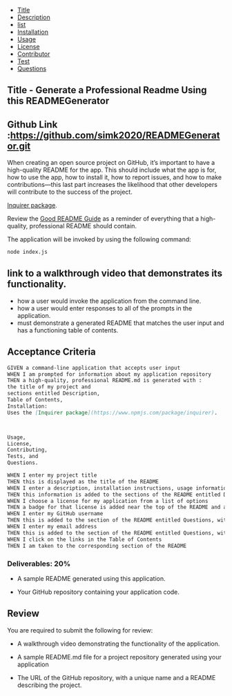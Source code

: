 
* [Title](#title)
* [Description](#Description)
* [list](#list)
* [Installation](#installation)
* [Usage](#usage)
* [License](#license)
* [Contributor](#contributor)
* [Test](#test)
* [Questions](#questions)

## Title - Generate a Professional Readme Using this READMEGenerator

## Github Link :https://github.com/simk2020/READMEGenerator.git

When creating an open source project on GitHub, it’s important to have a high-quality README for the app. This should include 
what the app is for, 
how to use the app, 
how to install it, 
how to report issues, and
how to make contributions&mdash;this last part increases the likelihood that other developers will contribute to the success of the project. 


[Inquirer package](https://www.npmjs.com/package/inquirer). 

Review the [Good README Guide](../../01-html-git-css/supplemental/good_readme_guide.md) as a reminder of everything that a high-quality, professional README should contain. 

The application will be invoked by using the following command:

```bash
node index.js
```

## link to a walkthrough video that demonstrates its functionality.
- how a user would invoke the application from the command line.
- how a user would enter responses to all of the prompts in the application.
- must demonstrate a generated README that matches the user input and has a functioning table of contents.

## Acceptance Criteria

```md
GIVEN a command-line application that accepts user input
WHEN I am prompted for information about my application repository
THEN a high-quality, professional README.md is generated with :
the title of my project and 
sections entitled Description, 
Table of Contents, 
Installation:
Uses the [Inquirer package](https://www.npmjs.com/package/inquirer).



Usage, 
License, 
Contributing, 
Tests, and 
Questions.

WHEN I enter my project title
THEN this is displayed as the title of the README
WHEN I enter a description, installation instructions, usage information, contribution guidelines, and test instructions
THEN this information is added to the sections of the README entitled Description, Installation, Usage, Contributing, and Tests
WHEN I choose a license for my application from a list of options
THEN a badge for that license is added near the top of the README and a notice is added to the section of the README entitled License that explains which license the application is covered under
WHEN I enter my GitHub username
THEN this is added to the section of the README entitled Questions, with a link to my GitHub profile
WHEN I enter my email address
THEN this is added to the section of the README entitled Questions, with instructions on how to reach me with additional questions
WHEN I click on the links in the Table of Contents
THEN I am taken to the corresponding section of the README
```

### Deliverables: 20%

* A sample README generated using this application.

* Your GitHub repository containing your application code.


## Review

You are required to submit the following for review:

* A walkthrough video demonstrating the functionality of the application.

* A sample README.md file for a project repository generated using your application

* The URL of the GitHub repository, with a unique name and a README describing the project.